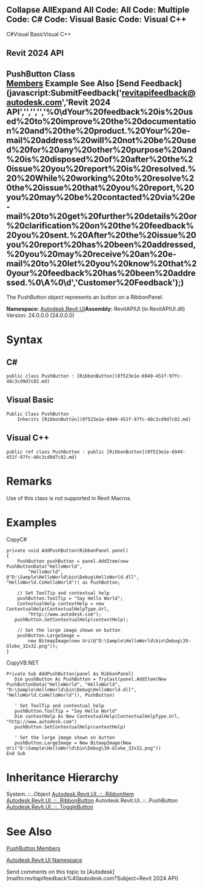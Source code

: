 ﻿

Collapse AllExpand All Code: All Code: Multiple Code: C# Code: Visual Basic Code: Visual C++   
---  
  
C#Visual BasicVisual C++

Revit 2024 API  
---  
PushButton Class  
[Members](ad660934-6ceb-491d-3c00-a66f9b7e0561.md) Example See Also [Send Feedback](javascript:SubmitFeedback\('revitapifeedback@autodesk.com','Revit 2024 API','','','','%0\\dYour%20feedback%20is%20used%20to%20improve%20the%20documentation%20and%20the%20product.%20Your%20e-mail%20address%20will%20not%20be%20used%20for%20any%20other%20purpose%20and%20is%20disposed%20of%20after%20the%20issue%20you%20report%20is%20resolved.%20%20While%20working%20to%20resolve%20the%20issue%20that%20you%20report,%20you%20may%20be%20contacted%20via%20e-mail%20to%20get%20further%20details%20or%20clarification%20on%20the%20feedback%20you%20sent.%20After%20the%20issue%20you%20report%20has%20been%20addressed,%20you%20may%20receive%20an%20e-mail%20to%20let%20you%20know%20that%20your%20feedback%20has%20been%20addressed.%0\\A%0\\d','Customer%20Feedback'\);)  
---  
  
The PushButton object represents an button on a RibbonPanel. 

**Namespace:** [Autodesk.Revit.UI](e86fd90a-8957-02a6-da7f-ced248966e3e.md)**Assembly:** RevitAPIUI (in RevitAPIUI.dll) Version: 24.0.0.0 (24.0.0.0)

# Syntax

C#  
---  
      
    
    public class PushButton : [RibbonButton](0f523e1e-6949-451f-97fc-48c3cd9d7c82.md)  
  
Visual Basic  
---  
      
    
    Public Class PushButton _
    	Inherits [RibbonButton](0f523e1e-6949-451f-97fc-48c3cd9d7c82.md)  
  
Visual C++  
---  
      
    
    public ref class PushButton : public [RibbonButton](0f523e1e-6949-451f-97fc-48c3cd9d7c82.md)  
  
# Remarks

Use of this class is not supported in Revit Macros.

# Examples

CopyC#
    
    
    private void AddPushButton(RibbonPanel panel)
    {
        PushButton pushButton = panel.AddItem(new PushButtonData("HelloWorld",
            "HelloWorld", @"D:\Sample\HelloWorld\bin\Debug\HelloWorld.dll", "HelloWorld.CsHelloWorld")) as PushButton;
    
        // Set ToolTip and contextual help
        pushButton.ToolTip = "Say Hello World";
        ContextualHelp contextHelp = new ContextualHelp(ContextualHelpType.Url,
            "http://www.autodesk.com");
       pushButton.SetContextualHelp(contextHelp);
    
        // Set the large image shown on button
        pushButton.LargeImage = 
            new BitmapImage(new Uri(@"D:\Sample\HelloWorld\bin\Debug\39-Globe_32x32.png"));
    }

CopyVB.NET
    
    
    Private Sub AddPushButton(panel As RibbonPanel)
       Dim pushButton As PushButton = TryCast(panel.AddItem(New PushButtonData("HelloWorld", "HelloWorld", "D:\Sample\HelloWorld\bin\Debug\HelloWorld.dll", "HelloWorld.CsHelloWorld")), PushButton)
    
       ' Set ToolTip and contextual help
       pushButton.ToolTip = "Say Hello World"
       Dim contextHelp As New ContextualHelp(ContextualHelpType.Url, "http://www.autodesk.com")
       pushButton.SetContextualHelp(contextHelp)
    
       ' Set the large image shown on button
       pushButton.LargeImage = New BitmapImage(New Uri("D:\Sample\HelloWorld\bin\Debug\39-Globe_32x32.png"))
    End Sub

# Inheritance Hierarchy

System..::..Object [Autodesk.Revit.UI..::..RibbonItem](79225f03-1633-3722-15b0-752c91a3740d.md) [Autodesk.Revit.UI..::..RibbonButton](0f523e1e-6949-451f-97fc-48c3cd9d7c82.md) Autodesk.Revit.UI..::..PushButton [Autodesk.Revit.UI..::..ToggleButton](aaef4d8d-18bd-4245-51be-bfc1740f8053.md)

# See Also

[PushButton Members](ad660934-6ceb-491d-3c00-a66f9b7e0561.md)

[Autodesk.Revit.UI Namespace](e86fd90a-8957-02a6-da7f-ced248966e3e.md)

Send comments on this topic to [Autodesk](mailto:revitapifeedback%40autodesk.com?Subject=Revit 2024 API)